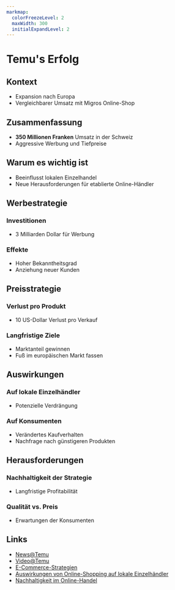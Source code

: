 ```yaml
---
markmap:
  colorFreezeLevel: 2
  maxWidth: 300
  initialExpandLevel: 2
---
```


# Temu's Erfolg
## Kontext
- Expansion nach Europa
- Vergleichbarer Umsatz mit Migros Online-Shop
## Zusammenfassung
- **350 Millionen Franken** Umsatz in der Schweiz
- Aggressive Werbung und Tiefpreise
## Warum es wichtig ist
- Beeinflusst lokalen Einzelhandel
- Neue Herausforderungen für etablierte Online-Händler
## Werbestrategie
### Investitionen
- 3 Milliarden Dollar für Werbung
### Effekte
- Hoher Bekanntheitsgrad
- Anziehung neuer Kunden
## Preisstrategie
### Verlust pro Produkt
- 10 US-Dollar Verlust pro Verkauf
### Langfristige Ziele
- Marktanteil gewinnen
- Fuß im europäischen Markt fassen
## Auswirkungen
### Auf lokale Einzelhändler
- Potenzielle Verdrängung
### Auf Konsumenten
- Verändertes Kaufverhalten
- Nachfrage nach günstigeren Produkten
## Herausforderungen
### Nachhaltigkeit der Strategie
- Langfristige Profitabilität
### Qualität vs. Preis
- Erwartungen der Konsumenten
## Links
- [News@Temu](https://www.google.ch/search?q=Temu&tbm=nws)
- [Video@Temu](https://www.google.ch/search?q=Temu&tbm=vid)
- [E-Commerce-Strategien](https://www.google.com/search?q=E-Commerce-Strategien)
- [Auswirkungen von Online-Shopping auf lokale Einzelhändler](https://www.google.com/search?q=Auswirkungen+von+Online-Shopping+auf+lokale+Einzelhändler)
- [Nachhaltigkeit im Online-Handel](https://www.google.com/search?q=Nachhaltigkeit+im+Online-Handel)
